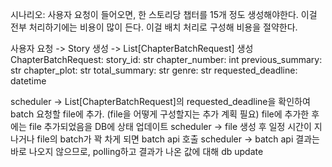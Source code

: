 시나리오: 사용자 요청이 들어오면, 한 스토리당 챕터를 15개 정도 생성해야한다. 이걸 전부 처리하기에는 비용이 많이 든다. 이걸 배치 처리로 구성해 비용을 절약한다.

사용자 요청 -> Story 생성 -> List[ChapterBatchRequest] 생성 
ChapterBatchRequest:
    story_id: str
    chapter_number: int
    previous_summary: str
    chapter_plot: str
    total_summary: str
    genre: str
    requested_deadline: datetime

scheduler -> List[ChapterBatchRequest]의 requested_deadline을 확인하여 batch 요청할 file에 추가. (file을 어떻게 구성할지는 추가 계획 필요) file에 추가한 후에는 file 추가되었음을 DB에 상태 업데이트
scheduler -> file 생성 후 일정 시간이 지나거나 file의 batch가 꽉 차게 되면 batch api 호출
scheduler -> batch api 결과는 바로 나오지 않으므로, polling하고 결과가 나온 값에 대해 db update
